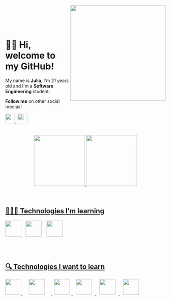 <img align="right" height="300cm" src="https://user-images.githubusercontent.com/119365652/205514146-ecaa3e88-089a-4804-b134-97b7a3924043.gif"/>
<br>
</br>

<br>
</br>

<h1 align="left">👋🏻 Hi, welcome to my GitHub!</h1>

<p>My name is <strong>Julia</strong>, I'm 21 years old and I'm a <strong>Software Engineering</strong> student.</p>
<p> <strong>Follow me</strong> on other social medias!</p>

<div>
<a href="https://www.linkedin.com/in/hijuliacss"/> <img height="30cm" src="https://user-images.githubusercontent.com/119365652/205510937-637483f2-4001-4ae7-a3ed-257d288f8e88.png"/> <a href="https://www.instagram.com/hijucs"/> <img height="30cm" hspace="5" src="https://user-images.githubusercontent.com/119365652/205510960-a9d09c66-b140-4a8e-bfd2-8f2e68fae17c.png"/>
</div>
<br>
</br>

<div align="center">
<a href="https://github.com/hijuliacs">
<img height="160em" src="https://github-readme-stats.vercel.app/api?username=hijuliacs&show_icons=true&theme=nightowl&include_all_commits=true&count_private=true"/>
<img height="160em" src="https://github-readme-stats.vercel.app/api/top-langs/?username=hijuliacs&layout=compact&langs_count=7&theme=nightowl"/>
</div>
<br>
</br>

## 👩🏻‍💻 Technologies I'm learning

<img height="50cm" src="https://cdn.jsdelivr.net/gh/devicons/devicon/icons/html5/html5-original.svg"/> <img height="50cm" hspace="10" src="https://cdn.jsdelivr.net/gh/devicons/devicon/icons/css3/css3-original.svg"/> <img height="50cm" hspace="2" src="https://user-images.githubusercontent.com/119365652/205512437-78ed2837-2f0f-44c5-88ff-c834ffdc17bf.png"/>

<br>
</br>

## 🔍 Technologies I want to learn

<img height="50cm" src="https://cdn.jsdelivr.net/gh/devicons/devicon/icons/javascript/javascript-plain.svg"/> <img height="50cm" hspace="20" src="https://cdn.jsdelivr.net/gh/devicons/devicon/icons/react/react-original.svg"/> <img height="50cm" hspace="5" src="https://cdn.jsdelivr.net/gh/devicons/devicon/icons/angularjs/angularjs-original.svg"/> <img height="50cm" hspace="10" src="https://cdn.jsdelivr.net/gh/devicons/devicon/icons/vuejs/vuejs-original.svg"/> <img height="50cm" hspace="10" src="https://cdn.jsdelivr.net/gh/devicons/devicon/icons/jquery/jquery-original.svg"/> <img height="50cm" hspace="10"
src="https://cdn.jsdelivr.net/gh/devicons/devicon/icons/git/git-original.svg"/>
<br>
</br>
